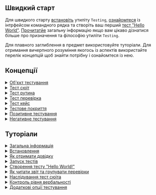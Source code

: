 ## Швидкий старт

Для швидкого старту [встановіть](<./tutorial/Installation.md>) утиліту `Testing`, [ознайомтеся](<./tutorial/Running.md>) із інтрфейсом командного рядка та створіть ваш перший [тест "Hello World"](<./tutorial/TestCreation.md>). [Прочитатйе](<./tutorial/Abstract.md>) загальну інформацію якщо вам цікаво дізнатися більше про призначення та філософію утиліти `Testing`.

Для плавного заглиблення в предмет використовуйте туторіали. Для отримання вичерпного розуміння якогось із аспектів використайте перелік концепцій щоб знайти потрібну і ознайомтеся із нею.

## Концепції

<details><summary><a href="./concept/TestObject.md">
      Об'єкт тестування
  </a></summary>
  Об'єкт тестування - система, коректна робота, якої тестується.
</details>
<details><summary><a href="./concept/TestSuite.md">
      Тест сюіт
  </a></summary>
  Тест сюіт ( тестовий комлект, тестовий набір ) - це набір тест рутин, та тестових данних для тестування об'єкту тестування.
</details>
<details><summary><a href="./concept/TestRoutine.md">
      Тест рутина
  </a></summary>
  Тест рутина - рутина ( функція, метод ) розроблена для тестування, якогось із аспектів об'кту тестування. Інстуркції тест рутина виконується послідовно та містять в свобі тест перевірки, котрі можуть об'єднуватися в тест кейси та можуть мати опис.
</details>
<details><summary><a href="./concept/TestCheck.md">
      Тест перевірка
  </a></summary>
  Тест перевірка - очікування розробника стосовно поведінки об'єкту, що тестується виражене якоюсь умовою. Це найнижча структурна одиниця тестування.
</details>
<details><summary><a href="./concept/TestCase.md">
      Тест кейс
  </a></summary>
  Тест кейс або група тест перевірок - це одна або декілька тест перевірок із супровідним кодом поєднаних в логічну структурну одиницю для перевірки функціональності якогось аспекту об'єкту, що тестується.
</details>
<details><summary><a href="./concept/TestCoverage.md">
      Тестове покриття
  </a></summary>
  Тестове покриття — метрика тестування програмного забезпечення, що визначається відсотком тестованого вихідного коду програми.
</details>
<details><summary><a href="./concept/TestCheck.md#Позитивне-тестування">
      Позитивне тестування
  </a></summary>
  Тестування коректності роботи об'єкта тестування за нормальних умов, при відсутності помилок в вхідних даних та нормальному стані.
</details>
<details><summary><a href="./concept/TestCheck.md#Негативне тестування">
      Негативне тестування
  </a></summary>
  Тестування коректності обробки об'єктом тестування помилкових даних чи помилкового стану.
</details>

## Туторіали

<details><summary><a href="./tutorial/Abstract.md">
      Загальна інформація
  </a></summary>
  Загальна інформація про утиліту Testing.
</details>
<details><summary><a href="./tutorial/Installation.md">
      Встановлення
  </a></summary>
  Процедура встановлення утиліти Testing.
</details>

<details><summary><a href="./tutorial/Help.md">
      Як отримати довідку
  </a></summary>
  Я отримати загальну довідку чи дізнатись інформацію про тест-сюіти.
</details>

<details><summary><a href="./tutorial/Running.md">
      Запуск тестів
  </a></summary>
  Як запускати тестування.
</details>
<details><summary><a href="./tutorial/TestCreation.md">
      Створення тесту "Hello World!"
  </a></summary>
  Створення тесту рутини для конкатенації.
</details>
<details><summary><a href="./tutorial/Report.md">
      Як читати звіт та групувати перевірки
  </a></summary>
  Як читати звіт тестування та групувати тест перевірки в групи та тест кейси. Як опис відображається в звіті.
</details>
<details><summary><a href="./tutorial/TestCreation.md">
      Наслідування тест сюіта
  </a></summary>
  Приклад наслідування одного тест сюіта іншим.
</details>
<details><summary><a href="./tutorial/Verbosity.md">
      Контроль рівня вербальності
  </a></summary>
  Зміна кількості виведеної інформації виконання тесту з опцією verbosity.
</details>
<details><summary><a href="./tutorial/TestOptions.md">
      Додаткові опції тестування
  </a></summary>
  Застосування опцій для налаштування проходження тестів.
</details>
